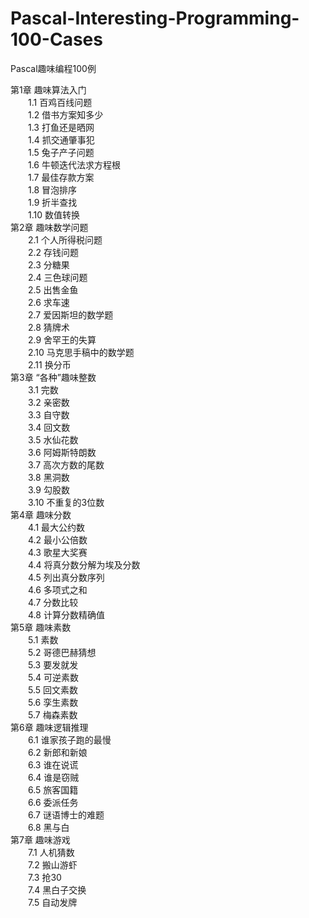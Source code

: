 # Pascal-Interesting-Programming-100-Cases
Pascal趣味编程100例 <br>

第1章 趣味算法入门 <br>
  &emsp;&emsp;1.1 百鸡百线问题 <br>
  &emsp;&emsp;1.2 借书方案知多少 <br>
  &emsp;&emsp;1.3 打鱼还是晒网 <br>
  &emsp;&emsp;1.4 抓交通肇事犯 <br>
  &emsp;&emsp;1.5 兔子产子问题 <br>
  &emsp;&emsp;1.6 牛顿迭代法求方程根 <br>
  &emsp;&emsp;1.7 最佳存款方案 <br>
  &emsp;&emsp;1.8 冒泡排序 <br>
  &emsp;&emsp;1.9 折半查找 <br>
  &emsp;&emsp;1.10 数值转换 <br>
第2章 趣味数学问题 <br>
  &emsp;&emsp;2.1 个人所得税问题 <br>
  &emsp;&emsp;2.2 存钱问题 <br>
  &emsp;&emsp;2.3 分糖果 <br>
  &emsp;&emsp;2.4 三色球问题 <br>
  &emsp;&emsp;2.5 出售金鱼 <br>
  &emsp;&emsp;2.6 求车速 <br>
  &emsp;&emsp;2.7 爱因斯坦的数学题 <br>
  &emsp;&emsp;2.8 猜牌术 <br>
  &emsp;&emsp;2.9 舍罕王的失算 <br>
  &emsp;&emsp;2.10 马克思手稿中的数学题 <br>
  &emsp;&emsp;2.11 换分币 <br>
第3章 “各种”趣味整数 <br>
  &emsp;&emsp;3.1 完数 <br>
  &emsp;&emsp;3.2 亲密数 <br>
  &emsp;&emsp;3.3 自守数 <br>
  &emsp;&emsp;3.4 回文数 <br>
  &emsp;&emsp;3.5 水仙花数 <br>
  &emsp;&emsp;3.6 阿姆斯特朗数 <br>
  &emsp;&emsp;3.7 高次方数的尾数 <br>
  &emsp;&emsp;3.8 黑洞数 <br>
  &emsp;&emsp;3.9 勾股数 <br>
  &emsp;&emsp;3.10 不重复的3位数 <br>
第4章 趣味分数 <br>
  &emsp;&emsp;4.1 最大公约数 <br>
  &emsp;&emsp;4.2 最小公倍数 <br>
  &emsp;&emsp;4.3 歌星大奖赛 <br>
  &emsp;&emsp;4.4 将真分数分解为埃及分数 <br>
  &emsp;&emsp;4.5 列出真分数序列 <br>
  &emsp;&emsp;4.6 多项式之和 <br>
  &emsp;&emsp;4.7 分数比较 <br>
  &emsp;&emsp;4.8 计算分数精确值 <br>
第5章 趣味素数 <br>
  &emsp;&emsp;5.1 素数 <br>
  &emsp;&emsp;5.2 哥德巴赫猜想 <br>
  &emsp;&emsp;5.3 要发就发 <br>
  &emsp;&emsp;5.4 可逆素数 <br>
  &emsp;&emsp;5.5 回文素数 <br>
  &emsp;&emsp;5.6 孪生素数 <br>
  &emsp;&emsp;5.7 梅森素数 <br>
第6章 趣味逻辑推理  <br>
  &emsp;&emsp;6.1 谁家孩子跑的最慢 <br>
  &emsp;&emsp;6.2 新郎和新娘 <br>
  &emsp;&emsp;6.3 谁在说谎 <br>
  &emsp;&emsp;6.4 谁是窃贼 <br>
  &emsp;&emsp;6.5 旅客国籍 <br>
  &emsp;&emsp;6.6 委派任务 <br>
  &emsp;&emsp;6.7 谜语博士的难题 <br>
  &emsp;&emsp;6.8 黑与白 <br>
第7章 趣味游戏 <br>
  &emsp;&emsp;7.1 人机猜数 <br>
  &emsp;&emsp;7.2 搬山游虾 <br>
  &emsp;&emsp;7.3 抢30 <br>
  &emsp;&emsp;7.4 黑白子交换 <br>
  &emsp;&emsp;7.5 自动发牌 <br>

